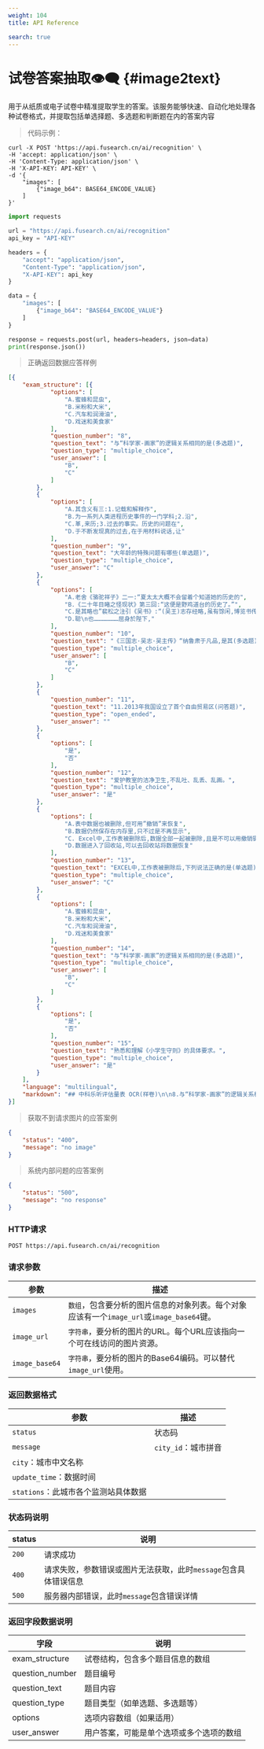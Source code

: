 ```yaml
---
weight: 104
title: API Reference

search: true
---
```


# 试卷答案抽取👁️‍🗨️ {#image2text}

用于从纸质或电子试卷中精准提取学生的答案。该服务能够快速、自动化地处理各种试卷格式，并提取包括单选择题、多选题和判断题在内的答案内容

> 代码示例：

```shell
curl -X POST 'https://api.fusearch.cn/ai/recognition' \
-H 'accept: application/json' \
-H 'Content-Type: application/json' \
-H 'X-API-KEY: API-KEY' \
-d '{
    "images": [
        {"image_b64": BASE64_ENCODE_VALUE}
    ]
}'
```

```python
import requests

url = "https://api.fusearch.cn/ai/recognition"
api_key = "API-KEY"

headers = {
    "accept": "application/json",
    "Content-Type": "application/json",
    "X-API-KEY": api_key
}

data = {
    "images": [
        {"image_b64": "BASE64_ENCODE_VALUE"}
    ]
}

response = requests.post(url, headers=headers, json=data)
print(response.json())
```


> 正确返回数据应答样例

```json
[{
	"exam_structure": [{
			"options": [
				"A.蜜蜂和昆虫",
				"B.米粉和大米",
				"C.汽车和润滑油",
				"D.戏迷和美食家"
			],
			"question_number": "8",
			"question_text": "与“科学家-画家”的逻辑关系相同的是(多选题)",
			"question_type": "multiple_choice",
			"user_answer": [
				"B",
				"C"
			]
		},
		{
			"options": [
				"A.其含义有三:1.记载和解释作",
				"B.为一系列人类进程历史事件的一门学科;2.沿",
				"C.革,来历;3.过去的事实。历史的问题在",
				"D.于不断发现真的过去,在于用材料说话,让"
			],
			"question_number": "9",
			"question_text": "大年龄的特殊问题有哪些(单选题)",
			"question_type": "multiple_choice",
			"user_answer": "C"
		},
		{
			"options": [
				"A.老舍《骆驼祥子》二一:“夏太太大概不会留着个知道她的历史的",
				"B.《二十年目睹之怪现状》第三回:“这便是野鸡道台的历史了。”",
				"C.是其略也”裴松之注引《吴书》:“(吴王)志存经略,虽有馀闲,博览书传历\n史,藉采奇异,不效诸生寻章摘句而已。”",
				"D.聪\n也…………………屈身於陛下,"
			],
			"question_number": "10",
			"question_text": "《三国志·吴志·吴主传》“纳鲁肃于凡品,是其(多选题)",
			"question_type": "multiple_choice",
			"user_answer": [
				"B",
				"C"
			]
		},
		{
			"question_number": "11",
			"question_text": "11.2013年我国设立了首个自由贸易区(问答题)",
			"question_type": "open_ended",
			"user_answer": ""
		},
		{
			"options": [
				"是",
				"否"
			],
			"question_number": "12",
			"question_text": "爱护教室的洁净卫生,不乱吐、乱丢、乱画。",
			"question_type": "multiple_choice",
			"user_answer": "是"
		},
		{
			"options": [
				"A.表中数据也被删除,但可用”撤销”来恢复",
				"B.数据仍然保存在内存里,只不过是不再显示",
				"C. Excel中,工作表被删除后,数据全部一起被删除,且是不可以用撤销键来恢复的",
				"D.数据进入了回收站,可以去回收站将数据恢复"
			],
			"question_number": "13",
			"question_text": "EXCEL中,工作表被删除后,下列说法正确的是(单选题)",
			"question_type": "multiple_choice",
			"user_answer": "C"
		},
		{
			"options": [
				"A.蜜蜂和昆虫",
				"B.米粉和大米",
				"C.汽车和润滑油",
				"D.戏迷和美食家"
			],
			"question_number": "14",
			"question_text": "与“科学家-画家”的逻辑关系相同的是(多选题)",
			"question_type": "multiple_choice",
			"user_answer": [
				"B",
				"C"
			]
		},
		{
			"options": [
				"是",
				"否"
			],
			"question_number": "15",
			"question_text": "熟悉和理解《小学生守则》的具体要求。",
			"question_type": "multiple_choice",
			"user_answer": "是"
		}
	],
	"language": "multilingual",
	"markdown": "## 中科乐听评估量表 OCR(样卷)\n\n8.与“科学家-画家”的逻辑关系相同的是(多选题)\n\n□ A.蜜蜂和昆虫\nB.米粉和大米\nC.汽车和润滑油\n□ D.戏迷和美食家\n\n9.大年龄的特殊问题有哪些(单选题)\n\n○ A. 其含义有三:1.记载和解释作\n○ B.为一系列人类进程历史事件的一门学科;2.沿\n● C.革,来历;3.过去的事实。历史的问题在\n○ D.于不断发现真的过去,在于用材料说话,让\n\n10.《三国志·吴志·吴主传》“纳鲁肃于凡品,是其(多选题)\n\n□ A. 老舍《骆驼祥子》二一:“夏太太大概不会留着个知道她的历史的\nB.《二十年目睹之怪现状》第三回:“这便是野鸡道台的历史了。”\n● C.是其略也”裴松之注引《吴书》:“(吴王)志存经略,虽有馀闲,博览书传历\n史,藉采奇异,不效诸生寻章摘句而已。”\n□D.聪\n也…………………屈身於陛下,\n\n11.2013年我国设立了首个自由贸易区(问答题)\n\n12.爱护教室的洁净卫生,不乱吐、乱丢、乱画。\n\n● 是 ○否\n\n13.EXCEL中,工作表被删除后,下列说法正确的是(单选题)\n\n○ A.表中数据也被删除,但可用”撤销”来恢复\n○ B.数据仍然保存在内存里,只不过是不再显示\n● C. Excel中,工作表被删除后,数据全部一起被删除,且是不可以用撤销键来恢复的\n○ D.数据进入了回收站,可以去回收站将数据恢复\n\n14.与“科学家-画家”的逻辑关系相同的是(多选题)\n\n□ A.蜜蜂和昆虫\nB.米粉和大米\nC.汽车和润滑油\n□D.戏迷和美食家\n\n15.熟悉和理解《小学生守则》的具体要求。\n\n● 是 ○否\n\n48/50"
}]
```

> 获取不到请求图片的应答案例

```json
{
    "status": "400",
    "message": "no image"
}
```

> 系统内部问题的应答案例

```json
{
    "status": "500",
    "message": "no response"
}
```

### HTTP请求

`POST https://api.fusearch.cn/ai/recognition`

### 请求参数

| 参数           | 描述                                                         |
|----------------|--------------------------------------------------------------|
| `images`       | `数组`，包含要分析的图片信息的对象列表。每个对象应该有一个`image_url`或`image_base64`键。 |
| `image_url`    | `字符串`，要分析的图片的URL。每个URL应该指向一个可在线访问的图片资源。                |
| `image_base64` | `字符串`，要分析的图片的Base64编码。可以替代`image_url`使用。                        |

### 返回数据格式

参数 | 描述
--------- | -------
`status` | 状态码
`message` | `city_id`：城市拼音
 | `city`：城市中文名称
 | `update_time`：数据时间
 | `stations`：此城市各个监测站具体数据

### 状态码说明

status | 说明
--------- | -------
`200` | 请求成功
`400` | 请求失败，参数错误或图片无法获取，此时`message`包含具体错误信息
`500` | 服务器内部错误，此时`message`包含错误详情

### 返回字段数据说明

字段 | 说明
--- | ---
exam_structure | 试卷结构，包含多个题目信息的数组
question_number | 题目编号
question_text | 题目内容
question_type | 题目类型（如单选题、多选题等）
options | 选项内容数组（如果适用）
user_answer | 用户答案，可能是单个选项或多个选项的数组
